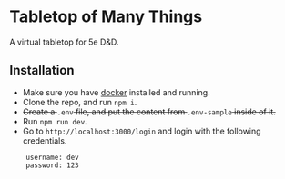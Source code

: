 # Tabletop of Many Things
A virtual tabletop for 5e D&amp;D.

## Installation
- Make sure you have [docker](https://www.docker.com/) installed and running.
- Clone the repo, and run `npm i`.
- ~~Create a `.env` file, and put the content from `.env-sample` inside of it.~~
- Run `npm run dev`.
- Go to `http://localhost:3000/login` and login with the following credentials.
```
    username: dev
    password: 123
```
